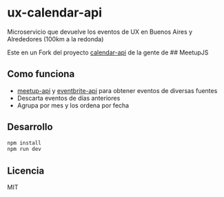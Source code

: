 # ux-calendar-api

Microservicio que devuelve los eventos de UX en Buenos Aires y Alrededores (100km a la redonda)

Este en un Fork del proyecto [calendar-api](https://github.com/meetupjs-ar/calendar-api) de la gente de ## MeetupJS

## Como funciona

* [meetup-api](https://github.com/meetupjs-ar/meetup-api) y [eventbrite-api](https://github.com/meetupjs-ar/eventbrite-api) para obtener eventos de diversas fuentes
* Descarta eventos de días anteriores
* Agrupa por mes y los ordena por fecha

## Desarrollo

```bash
npm install
npm run dev
```

## Licencia

MIT
